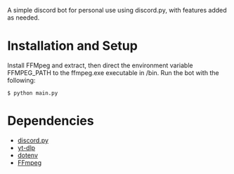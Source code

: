A simple discord bot for personal use using discord.py, with features added as needed.
# Installation and Setup

Install FFMpeg and extract, then direct the environment variable FFMPEG_PATH to the ffmpeg.exe executable in /bin. Run the bot with the following:

`$ python main.py`

# Dependencies
- [discord.py](https://pypi.org/project/discord.py/)
- [yt-dlp](https://pypi.org/project/yt-dlp/)
- [dotenv](https://pypi.org/project/python-dotenv/)
- [FFmpeg](https://ffmpeg.org/)
